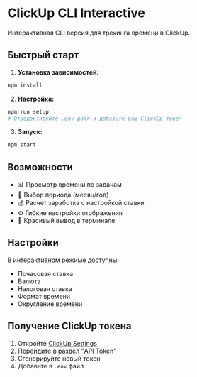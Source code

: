 # ClickUp CLI Interactive

Интерактивная CLI версия для трекинга времени в ClickUp.

## Быстрый старт

1. **Установка зависимостей:**

```bash
npm install
```

2. **Настройка:**

```bash
npm run setup
# Отредактируйте .env файл и добавьте ваш ClickUp токен
```

3. **Запуск:**

```bash
npm start
```

## Возможности

- 📊 Просмотр времени по задачам
- 📅 Выбор периода (месяц/год)
- 💰 Расчет заработка с настройкой ставки
- ⚙️ Гибкие настройки отображения
- 🎨 Красивый вывод в терминале

## Настройки

В интерактивном режиме доступны:

- Почасовая ставка
- Валюта
- Налоговая ставка
- Формат времени
- Округление времени

## Получение ClickUp токена

1. Откройте [ClickUp Settings](https://app.clickup.com/settings/apps)
2. Перейдите в раздел "API Token"
3. Сгенерируйте новый токен
4. Добавьте в `.env` файл
